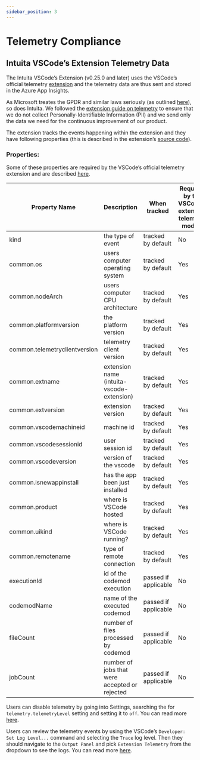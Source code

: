 ```yaml
---
sidebar_position: 3
---
```


<head>
  <meta property='og:title' content='Telemetry Compliance | Intuita'/>
  <meta property='og:description' content='The new way to build, share & run codemods at any scale.'/>
  <meta name='og:image' content='https://raw.githubusercontent.com/intuita-inc/intuita-docs/main/static/img/docs/intuita-docs-opengraph.png'/>
  <meta property='og:image' content='https://raw.githubusercontent.com/intuita-inc/intuita-docs/main/static/img/docs/intuita-docs-opengraph.png'/>
  
  <meta name='twitter:card' content='summary_large_image'/>
  <meta name='twitter:image' content='https://raw.githubusercontent.com/intuita-inc/intuita-docs/main/static/img/docs/intuita-docs-opengraph.png'/>
</head>

# Telemetry Compliance

## Intuita VSCode’s Extension Telemetry Data

The Intuita VSCode’s Extension (v0.25.0 and later) uses the VSCode’s official telemetry [extension](https://github.com/microsoft/vscode-extension-telemetry) and the telemetry data are thus sent and stored in the Azure App Insights.

As Microsoft treates the GPDR and similar laws seriously (as outlined [here](https://code.visualstudio.com/docs/getstarted/telemetry#_gdpr-and-vs-code)), so does Intuita. We followed the [extension guide on telemetry](https://code.visualstudio.com/api/extension-guides/telemetry) to ensure that we do not collect Personally-Identifiable Information (PII) and we send only the data we need for the continuous improvement of our product.

The extension tracks the events happening within the extension and they have following properties (this is described in the extension’s [source code](https://github.com/intuita-inc/intuita-vscode-extension/blob/d636de9cf6b665b2775748b93c782b12939e2ed1/src/telemetry/telemetry.ts#L6)).

### Properties:

Some of these properties are required by the VSCode’s official telemetry extension and are described [here](https://github.com/microsoft/vscode-extension-telemetry#common-properties).

| Property Name | Description | When tracked | Required by the VSCode's extension telemetry module | Sample value |
| --- | --- | --- | --- | --- |
| kind | the type of event | tracked by default | No | codemodExecuted |
| common.os | users computer operating system | tracked by default | Yes | "darwin" |
| common.nodeArch | users computer CPU architecture | tracked by default | Yes | "x64" |
| common.platformversion | the platform version | tracked by default | Yes | "21.6.0" |
| common.telemetryclientversion | telemetry client version | tracked by default | Yes | "0.7.7" |
| common.extname | extension name (intuita-vscode-extension) | tracked by default | Yes | "Intuita.intuita-vscode-extension" |
| common.extversion | extension version | tracked by default | Yes | "0.25.0" |
| common.vscodemachineid | machine id | tracked by default | Yes | "1a24c4eac3fd66ea27ad523d1f67c7c877279d8bf2a60160965aaee98582e0bc" |
| common.vscodesessionid | user session id | tracked by default | Yes | "61d1723e-9b15-4848-a80a-20ae2c620bad1685720116803" |
| common.vscodeversion | version of the vscode | tracked by default | Yes | "1.78.2" |
| common.isnewappinstall | has the app been just installed | tracked by default | Yes | true/false |
| common.product | where is VSCode hosted | tracked by default | Yes | desktop, github.dev, codespaces |
| common.uikind | where is VSCode running? | tracked by default | Yes | desktop, web |
| common.remotename | type of remote connection | tracked by default | Yes | ssh, docker, wsl, other |
| executionId | id of the codemod execution | passed if applicable | No | "32668" |
| codemodName | name of the executed codemod | passed if applicable | No | New Link |
| fileCount | number of files processed by codemod | passed if applicable | No | 1 |
| jobCount | number of jobs that were accepted or rejected | passed if applicable | No | 1 |

Users can disable telemetry by going into Settings, searching the for `telemetry.telemetryLevel` setting and setting it to `off`. You can read more [here](https://code.visualstudio.com/docs/getstarted/telemetry#_disable-telemetry-reporting).

Users can review the telemetry events by using the VSCode’s `Developer: Set Log Level...` command and selecting the `Trace` log level. Then they should navigate to the `Output Panel` and pick `Extension Telemetry` from the dropdown to see the logs. You can read more [here](https://code.visualstudio.com/docs/getstarted/telemetry#_output-channel-for-telemetry-events).